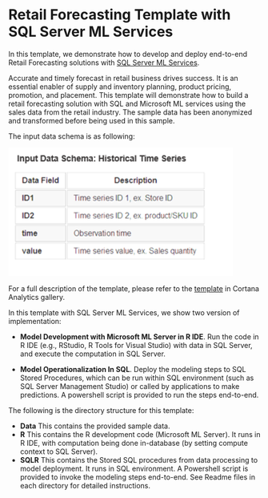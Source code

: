 # Retail Forecasting Template with SQL Server ML Services

In this template, we demonstrate how to develop and deploy end-to-end Retail Forecasting solutions with [SQL Server ML Services](https://docs.microsoft.com/en-us/sql/advanced-analytics/what-is-sql-server-machine-learning). 

Accurate and timely forecast in retail business drives success. It is an essential enabler of supply and inventory planning, product pricing, promotion, and placement. This template will demonstrate how to build a retail forecasting solution with SQL and Microsoft ML services using the sales data from the retail industry. The sample data has been anonymized and transformed before being used in this sample. 

The input data schema is as following:

![Input Data Schema][1] 

For a full description of the template, please refer to the [template](https://gallery.cortanaintelligence.com/Experiment/Retail-Forecasting-Step-1-of-6-data-preprocessing-5) in Cortana Analytics gallery.

In this template with SQL Server ML Services, we show two version of implementation:
 
- **Model Development with Microsoft ML Server in R IDE**. Run the code in R IDE (e.g., RStudio, R Tools for Visual Studio) with data in SQL Server, and execute the computation in SQL Server.

- **Model Operationalization In SQL**. Deploy the modeling steps to SQL Stored Procedures, which can be run within SQL environment (such as SQL Server Management Studio) or called by applications to make predictions. A powershell script is provided to run the steps end-to-end. 

The following is the directory structure for this template:

* **Data**    This contains the provided sample data.
* **R**	      This contains the R development code (Microsoft ML Server). It runs in R IDE, with computation being done in-database (by setting compute context to SQL Server). 
* **SQLR**    This contains the Stored SQL procedures from data processing to model deployment. It runs in SQL environment. A Powershell script is provided to invoke the modeling steps end-to-end.  See Readme files in each directory for detailed instructions.

[1]: input_data_schema.png 
